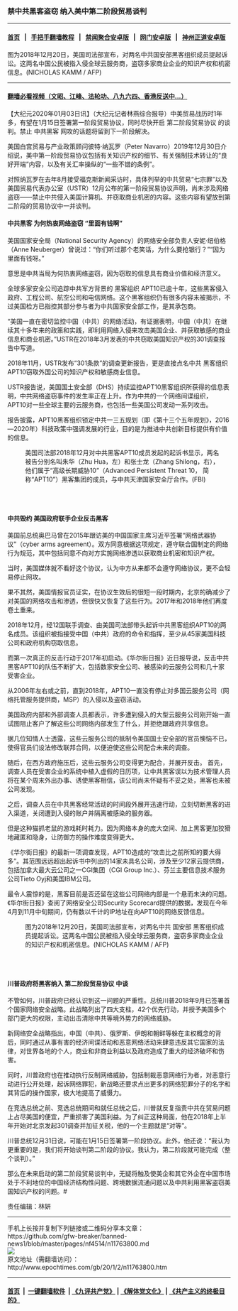 ### 禁中共黑客盗窃 纳入美中第二阶段贸易谈判
------------------------

#### [首页](https://github.com/gfw-breaker/banned-news1/blob/master/README.md) &nbsp;&nbsp;|&nbsp;&nbsp; [手把手翻墙教程](https://github.com/gfw-breaker/guides/wiki) &nbsp;&nbsp;|&nbsp;&nbsp; [禁闻聚合安卓版](https://github.com/gfw-breaker/bn-android) &nbsp;&nbsp;|&nbsp;&nbsp; [网门安卓版](https://github.com/oGate2/oGate) &nbsp;&nbsp;|&nbsp;&nbsp; [神州正道安卓版](https://github.com/SzzdOgate/update) 



<div><img alt="" class="aligncenter wp-post-image" src="http://i.epochtimes.com/assets/uploads/2020/01/GettyImages-1067253676-600x400.jpg"/>
<div class="red16 caption">
 图为2018年12月20日，美国司法部宣布，对两名中共国安部黑客组织成员提起诉讼。这两名中国公民被指入侵全球云服务商，盗窃多家商业企业的知识产权和机密信息。(NICHOLAS KAMM / AFP)
</div>
</div><hr/>

#### [翻墙必看视频（文昭、江峰、法轮功、八九六四、香港反送中...）](https://github.com/gfw-breaker/banned-news1/blob/master/pages/link3.md)

<div><p>
 【大纪元2020年01月03日讯】（大纪元记者林燕综合报导）中美贸易战历时1年多，有望在1月15日签署第一阶段贸易协议，同时尽快开启
 <ok href="http://www.epochtimes.com/gb/tag/%E7%AC%AC%E4%BA%8C%E9%98%B6%E6%AE%B5%E8%B4%B8%E6%98%93%E5%8D%8F%E8%AE%AE.html">
  第二阶段贸易协议
 </ok>
 的谈判。禁止
 <ok href="http://www.epochtimes.com/gb/tag/%E4%B8%AD%E5%85%B1%E9%BB%91%E5%AE%A2.html">
  中共黑客
 </ok>
 网攻的话题将留到下一阶段解决。
</p>
<p>
 美国白宫贸易与产业政策顾问彼特·纳瓦罗（Peter Navarro）2019年12月30日介绍说，美中第一阶段贸易协议包括有关知识产权的细节、有关强制技术转让的“良好开端”内容，以及有关汇率操纵的“一些不错的条例”。
</p>
<p>
 对照纳瓦罗在去年8月接受福克斯新闻采访时，具体列举的中共贸易“七宗罪”以及美国贸易代表办公室（USTR）12月公布的第一阶段贸易协议声明，尚未涉及网络盗窃——禁止中共侵入美国计算机、并窃取商业机密的内容。这些内容有望放到第二阶段的贸易协议中一并谈判。
</p>
<h4>
 <ok href="http://www.epochtimes.com/gb/tag/%E4%B8%AD%E5%85%B1%E9%BB%91%E5%AE%A2.html">
  中共黑客
 </ok>
 为何热衷网络盗窃 “里面有钱啊”
</h4>
<p>
 美国国家安全局（National Security Agency）的网络安全部负责人安妮·纽伯格（Anne Neuberger）曾说过：“你们听过那个老笑话，为什么要抢银行？”“因为里面有钱呀。”
</p>
<p>
 意思是中共当局为何热衷网络盗窃，因为窃取的信息具有商业价值和经济意义。
</p>
<p>
 全球多家安全公司追踪中共军方背景的
 <ok href="http://www.epochtimes.com/gb/tag/%E9%BB%91%E5%AE%A2%E7%BB%84%E7%BB%87.html">
  黑客组织
 </ok>
 APT10已逾十年，这些黑客侵入政府、工程公司、航空公司和电信网络。这个黑客组织仍有很多内容未被揭示，不过美国检方已指控其部分参与者为中共国家安全部工作，是其承包商。
</p>
<p>
 “美国一直在密切监控中国（中共）的网络活动，有证据表明，中国（中共）在继续其十多年来的政策和实践，即利用网络入侵来攻击美国企业、并获取敏感的商业信息和商业机密。”USTR在2018年3月发表的中共窃取美国知识产权的301调查报告中写道。
</p>
<p>
 2018年11月，USTR发布“301条款”的调查更新报告，更是直接点名中共
 <ok href="http://www.epochtimes.com/gb/tag/%E9%BB%91%E5%AE%A2%E7%BB%84%E7%BB%87.html">
  黑客组织
 </ok>
 APT10窃取外国公司的知识产权和敏感商业信息。
</p>
<p>
 USTR报告说，美国国土安全部（DHS）持续监控APT10黑客组织所获得的信息表明，中共网络盗窃事件的发生率正在上升。作为中共的一个网络间谍组织，APT10对一些全球主要的云服务商，也包括一些美国公司发动一系列攻击。
</p>
<p>
 报告披露，APT10黑客组织锁定中共一三五规划（即《第十三个五年规划》，2016—2020年）科技政策中强调发展的行业，目的是为推进中共创新目标提供有价值的信息。
</p>
<figure class="wp-caption aligncenter" id="attachment_11763885" style="width: 450px">
 <ok href="http://i.epochtimes.com/assets/uploads/2020/01/00E37E6C-E466-4DE0-B126-298EF0FDB1BC_w1023_r1_s-600x337.png">
  <img alt="" class="size-medium wp-image-11763885" src="http://i.epochtimes.com/assets/uploads/2020/01/00E37E6C-E466-4DE0-B126-298EF0FDB1BC_w1023_r1_s-600x337-450x253.png"/>
 </ok>
 <br/><figcaption class="wp-caption-text">
  美国司法部2018年12月对中共黑客APT10成员发起的起诉书显示，两名被告分别名叫朱华（Zhu Hua，左）和张士龙（Zhang Shilong，右），他们属于“高级长期威胁10”（Advanced Persistent Threat 10， 简称“APT10”）黑客集团的成员，与中共天津国家安全厅合作。(FBI)
 </figcaption><br/>
</figure><br/>
<h4>
 中共毁约 美国政府联手企业反击黑客
</h4>
<p>
 美国前总统奥巴马曾在2015年跟访美的中国国家主席习近平签署“网络武器协议”（cyber arms agreement）。双方同意根据这项规定，遵守联合国制定的网络行为规范，其中包括同意不向对方实施网络渗透以获取商业机密和知识产权。
</p>
<p>
 当时，美国媒体就不看好这个协议，认为中方从来都不会遵守网络协议，更不会轻易停止网攻。
</p>
<p>
 果不其然，美国情报官员证实，在协议生效后的很短一段时期内，北京的确减少了对美国的网络攻击和渗透，但很快又恢复了这些行为。2017年和2018年他们再度卷土重来。
</p>
<p>
 2018年12月，经12国联手调查、由美国司法部带头起诉中共黑客组织APT10的两名成员。该组织被指接受中国（中共）政府的命令和指挥，至少从45家美国科技公司和政府机构窃取信息。
</p>
<p>
 而第一次真正的反击行动于2017年初启动。《华尔街日报》近日报导说，反击中共黑客APT10的队伍不断扩大，包括数家安全公司、被感染的云服务公司和几十家受害企业。
</p>
<p>
 从2006年左右或之前，直到2018年，APT10一直没有停止对多国云服务公司（网络托管服务提供商，MSP）的入侵以及盗窃活动。
</p>
<p>
 美国政府内部和外部调查人员都表示，许多遭到侵入的大型云服务公司刚开始一直试图阻止客户了解这些公司网络内部发生了什么，并拒绝跟政府共享信息。
</p>
<p>
 据几位知情人士透露，这些云服务公司的抵制令美国国土安全部的官员懊恼不已，使得官员们设法修改联邦合同，以便迫使这些公司配合未来的调查。
</p>
<p>
 随后，在西方政府施压后，这些云服务公司变得更为配合，并展开反击。 首先，调查人员在受害企业的系统中植入虚假的日历项，让中共黑客误以为技术管理人员将在某个周末外出办事、诱使黑客相信，该公司尚未怀疑有不妥之处，黑客也未被公司发现。
</p>
<p>
 之后，调查人员在中共黑客经常活动的时间段外展开迅速行动，立刻切断黑客的进入渠道，关闭遭到入侵的账户并隔离被感染的服务器。
</p>
<p>
 但是这种猫抓老鼠的游戏耗时耗力。因为网络本身的庞大空间、加上黑客更加狡猾地藏匿和隐身，让防御方的操作难度变得更大。
</p>
<p>
 《华尔街日报》的最新一项调查发现，APT10造成的“攻击比之前所知的要大得多”。其范围远远超出起诉书中列出的14家未具名公司，涉及至少12家云提供商，包括加拿大最大云公司之一CGI集团（CGI Group Inc.）、芬兰主要信息技术服务公司Tieto Oyj和美国IBM公司。
</p>
<p>
 最令人震惊的是，黑客目前是否还留在这些公司网络内部是一个悬而未决的问题。《华尔街日报》查阅了网络安全公司Security Scorecard提供的数据，发现在今年4月到11月中旬期间，仍有数以千计的IP地址在向APT10的网络反馈信息。
</p>
<figure class="wp-caption aligncenter" id="attachment_11763886" style="width: 450px">
 <ok href="http://i.epochtimes.com/assets/uploads/2020/01/157217699f29a7c7_ttl7dayZtQ_000_1BQ8EX__1_-600x400.jpg">
  <img alt="" class="size-medium wp-image-11763886" src="http://i.epochtimes.com/assets/uploads/2020/01/157217699f29a7c7_ttl7dayZtQ_000_1BQ8EX__1_-600x400-450x300.jpg"/>
 </ok>
 <br/><figcaption class="wp-caption-text">
  图为2018年12月20日，美国司法部宣布，对两名中共
  <ok href="http://www.epochtimes.com/gb/tag/%E5%9B%BD%E5%AE%89%E9%83%A8.html">
   国安部
  </ok>
  黑客组织成员提起诉讼。这两名中国公民被指入侵全球云服务商，盗窃多家商业企业的知识产权和机密信息。(NICHOLAS KAMM / AFP)
 </figcaption><br/>
</figure><br/>
<h4>
 川普政府将黑客纳入
 <ok href="http://www.epochtimes.com/gb/tag/%E7%AC%AC%E4%BA%8C%E9%98%B6%E6%AE%B5%E8%B4%B8%E6%98%93%E5%8D%8F%E8%AE%AE.html">
  第二阶段贸易协议
 </ok>
 中谈
</h4>
<p>
 不管如何，川普政府已经认识到这一问题的严重性。总统川普2018年9月已签署首个国家网络安全战略。此战略列出了四大支柱，42个优先行动，并授予美国多个部门更大的权限，主动出击清除中共等境外势力的网络威胁。
</p>
<p>
 新网络安全战略指出，中国（中共）、俄罗斯、伊朗和朝鲜等躲在主权概念的背后，同时通过从事有害的经济间谍活动和恶意网络活动来肆意违反其它国家的法律，对世界各地的个人，商业和非商业利益以及政府造成了重大的经济破坏和伤害。
</p>
<p>
 同时，川普政府也在推动执行反制网络威胁，包括制裁恶意网络行为者，对恶意行动进行公开处理，起诉网络罪犯，新战略还要求点出更多的网络犯罪分子的名字和其背后的操作国家，极大地提高了威慑力。
</p>
<p>
 在竞选总统之前、竞选总统期间和就任总统之后，川普就反复指责中共在贸易问题上占尽美国的便宜，严重损害了美国利益。为了纠正这种局面，他在2018年上半年开始对北京发起301调查并加征关税，他的一个主题就是“对等”。
</p>
<p>
 川普总统12月31日说，可能在1月15日签署第一阶段协议。此外，他还说：“我认为更重要的是，我们将开始谈判第二阶段的协议。我认为，第二阶段就可能完成（整个谈判）。”
</p>
<p>
 那么在未来启动的第二阶段贸易谈判中，无疑将触及使美企和其它外企在中国市场处于不利地位的中国经济结构性问题、跨境数据流通问题以及中共利用黑客盗窃美国知识产权的问题。#
</p>
<p>
 责任编辑：林妍
</p>
</div>
<hr/>
手机上长按并复制下列链接或二维码分享本文章：<br/>
https://github.com/gfw-breaker/banned-news1/blob/master/pages/nf4514/n11763800.md <br/>
<a href='https://github.com/gfw-breaker/banned-news1/blob/master/pages/nf4514/n11763800.md'><img src='https://github.com/gfw-breaker/banned-news1/blob/master/pages/nf4514/n11763800.md.png'/></a> <br/>
原文地址（需翻墙访问）：http://www.epochtimes.com/gb/20/1/2/n11763800.htm


------------------------
#### [首页](https://github.com/gfw-breaker/banned-news1/blob/master/README.md) &nbsp;|&nbsp; [一键翻墙软件](https://github.com/gfw-breaker/nogfw/blob/master/README.md) &nbsp;| [《九评共产党》](https://github.com/gfw-breaker/9ping.md/blob/master/README.md#九评之一评共产党是什么) | [《解体党文化》](https://github.com/gfw-breaker/jtdwh.md/blob/master/README.md) | [《共产主义的终极目的》](https://github.com/gfw-breaker/gczydzjmd.md/blob/master/README.md)


<img src='http://gfw-breaker.win/banned-news/pages/nf4514/n11763800.md' width='0px' height='0px'/>